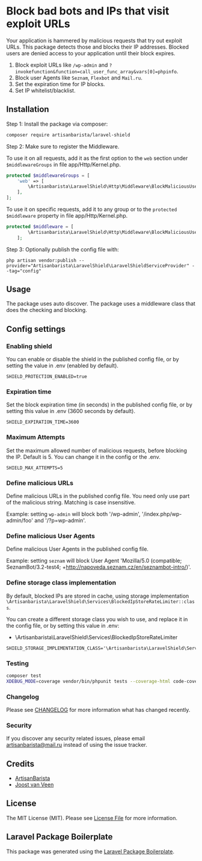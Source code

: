 # Block bad bots and IPs that visit exploit URLs

Your application is hammered by malicious requests that try out exploit URLs. This package detects those and blocks their IP addresses. Blocked users are denied access to your application until their block expires.

1. Block exploit URLs like `/wp-admin` and `?invokefunction&function=call_user_func_array&vars[0]=phpinfo`.
2. Block user Agents like `Seznam`, `Flexbot` and `Mail.ru`.
3. Set the expiration time for IP blocks.
4. Set IP whitelist/blacklist.

## Installation

Step 1: Install the package via composer:

```bash
composer require artisanbarista/laravel-shield
```

Step 2: Make sure to register the Middleware.

To use it on all requests, add it as the first option to the `web` section under `$middlewareGroups` in file app/Http/Kernel.php.

```php
protected $middlewareGroups = [
    'web' => [
        \Artisanbarista\LaravelShield\Http\Middleware\BlockMaliciousUsers::class,
    ],
];
```

To use it on specific requests, add it to any group or to the `protected $middleware` property in file app/Http/Kernel.php.

```php
protected $middleware = [
        \Artisanbarista\LaravelShield\Http\Middleware\BlockMaliciousUsers::class,
    ];
```

Step 3: Optionally publish the config file with:

```
php artisan vendor:publish --provider="Artisanbarista\LaravelShield\LaravelShieldServiceProvider" --tag="config"
```

## Usage

The package uses auto discover. The package uses a middleware class that does the checking and blocking.

## Config settings

### Enabling shield

You can enable or disable the shield in the published config file, or by setting the value in .env (enabled by default).

```apacheconf
SHIELD_PROTECTION_ENABLED=true
```

### Expiration time

Set the block expiration time (in seconds) in the published config file, or by setting this value in .env (3600 seconds by default).

```apacheconf
SHIELD_EXPIRATION_TIME=3600
```

### Maximum Attempts
Set the maximum allowed number of malicious requests, before blocking the IP. Default is 5. You can change it in the config or the .env.
```apacheconf
SHIELD_MAX_ATTEMPTS=5
```

### Define malicious URLs

Define malicious URLs in the published config file. You need only use part of the malicious string. Matching is case insensitive.

Example: setting `wp-admin` will block both '/wp-admin', '/index.php/wp-admin/foo' and '/?p=wp-admin'.


### Define malicious User Agents

Define malicious User Agents in the published config file.

Example: setting `seznam` will block User Agent 'Mozilla/5.0 (compatible; SeznamBot/3.2-test4; +http://napoveda.seznam.cz/en/seznambot-intro/)'.


### Define storage class implementation

By default, blocked IPs are stored in cache, using storage implementation `\Artisanbarista\LaravelShield\Services\BlockedIpStoreRateLimiter::class`.

You can create a different storage class you wish to use, and replace it in the config file, or by setting this value in .env:
- \Artisanbarista\LaravelShield\Services\BlockedIpStoreRateLimiter


```apacheconf
SHIELD_STORAGE_IMPLEMENTATION_CLASS='\Artisanbarista\LaravelShield\Services\BlockedIpStoreRateLimiter'
```

### Testing

```bash
composer test
XDEBUG_MODE=coverage vendor/bin/phpunit tests --coverage-html code-coverage 
```

### Changelog

Please see [CHANGELOG](CHANGELOG.md) for more information what has changed recently.

### Security

If you discover any security related issues, please email artisanbarista@mail.ru instead of using the issue tracker.

## Credits

-   [ArtisanBarista](https://github.com/artisanbarista)
-   [Joost van Veen](https://github.com/accentinteractive)

## License

The MIT License (MIT). Please see [License File](LICENSE.md) for more information.

## Laravel Package Boilerplate

This package was generated using the [Laravel Package Boilerplate](https://laravelpackageboilerplate.com).
